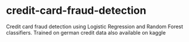 # credit-card-fraud-detection
Credit card fraud detection using Logistic Regression and Random Forest classifiers. Trained on german credit data also available on kaggle
